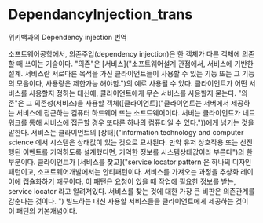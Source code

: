 # DependancyInjection_trans
위키백과의 Dependency injection 번역


소프트웨어공학에서, 의존주입(dependency injection)은 한 객체가 다른 객체에 의존할 때 쓰이는 기술이다. "의존"은 [서비스]("소프트웨어설계 관점에서, 서비스에 기반한 설계. 서비스란 서로다른 목적을 가진 클라이언트들이 사용할 수 있는 기능 또는 그 기능의 모음이다, 사용량은 제한가능 해야함.")의 예로 사용될 수 있다. 클라이언트가 어떤 서비스를 사용할지 정하는 대신에, 클라이언트에게 무슨 서비스를 사용할지 묻는다. "의존"은 그 의존성(서비스)을 사용할 객체([클라이언트]("클라이언트는 서버에서 제공하는 서비스에 접근하는 컴퓨터 하드웨어 또는 소프트웨어이다. 서버는 클라이언트가 네트워크를 통해 서비스에 접근할 경우 또다른 하나의 컴퓨터일 수 있다."))에게 넘기는 것을 말한다. 서비스는 클라이언트의 [상태]("information technology and computer science 에서 시스템은 상태값이 있는 것으로 묘사된다. 만약 유저 상호작용 또는 선진행된 이벤트를 기억하도록 설계했다면, 기억한 정보를 시스템상태값이라 부른다")의 한 부분이다. 클라이언트가 [서비스를 찾고]("service locator pattern 은 하나의 디자인 패턴이고, 소프트웨어개발에서는 안티패턴이다. 서비스를 가져오는 과정을 추상화 레이어에 캡슐화하기 때문이다. 이 패턴은 요청이 있을 때 작업에 필요한 정보를 받는,  service locator 라고 알려져있다. 서비스를 찾는 것에 대한 가장 큰 비판은 의존관계를 감춘다는 것이다.   ") 빌드하는 대신 사용할 서비스들을 클라이언트에게 제공하는 것이 이 패턴의 기본개념이다.  




